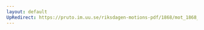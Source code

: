 ```yaml
---
layout: default
UpRedirect: https://pruto.im.uu.se/riksdagen-motions-pdf/1868/mot_1868__ak__205.pdf
---
```

